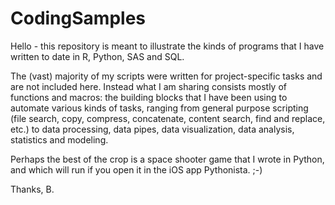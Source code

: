 # CodingSamples

Hello - this repository is meant to illustrate the kinds of programs that I have written to date in R, Python, SAS and SQL. 

The (vast) majority of my scripts were written for project-specific tasks and are not included here. Instead what I am sharing consists mostly of functions and macros: the building blocks that I have been using to automate various kinds of tasks, ranging from general purpose scripting (file search, copy, compress, concatenate, content search, find and replace, etc.) to data processing, data pipes, data visualization, data analysis, statistics and modeling.

Perhaps the best of the crop is a space shooter game that I wrote in Python, and which will run if you open it in the iOS app Pythonista. ;-) 

Thanks, B.  

